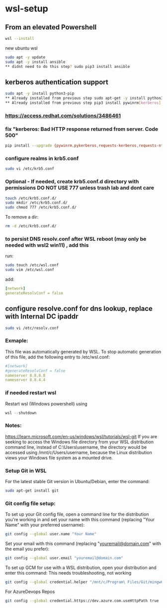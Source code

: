 # wsl-setup

## From an elevated Powershell
```bash
wsl --install
```

new ubuntu wsl 
```bash
sudo apt -y update 
sudo apt -y install ansible 
** didnt need to do this step? sudo pip3 install ansible 
```

## kerberos authentication support
```bash
sudo apt -y install python3-pip
** Already installed from previous step sudo apt-get -y install python3-dev libkrb5-dev krb5-user
** Already installed from previous step pip3 install pywinrm[kerberos]
```

### https://access.redhat.com/solutions/3486461
### fix "kerberos: Bad HTTP response returned from server. Code 500"
```bash
pip install --upgrade {pywinrm,pykerberos,requests-kerberos,requests-ntlm}
```

### configure realms in krb5.conf
```bash
sudo vi /etc/krb5.conf
```

### Optional - If needed, create krb5.conf.d directory with permissions DO NOT USE 777 unless trash lab and dont care
```bash
touch /etc/krb5.conf.d/
sudo mkdir /etc/krb5.conf.d/
sudo chmod 777 /etc/krb5.conf.d/
```
To remove a dir:
```bash
rm -d /etc/krb5.conf.d/
```

### to persist DNS resolv.conf after WSL reboot (may only be needed with wsl2 win11) , add this
run:
```bash
sudo touch /etc/wsl.conf
sudo vim /etc/wsl.conf
```
add:
```yaml
[network]                                                                        
generateResolvConf = false
```

## configure resolve.conf for dns lookup, replace with Internal DC ipaddr
```bash
sudo vi /etc/resolv.conf
```
### Exmaple:
This file was automatically generated by WSL. To stop automatic generation of this file, add the following entry to /etc/wsl.conf:
```yaml
#[network]
#generateResolvConf = false
nameserver 8.8.8.8
nameserver 8.8.4.4
```

### if needed restart wsl
Restart wsl (Windows powershell) using
```powershell
wsl --shutdown
```

### Notes:
https://learn.microsoft.com/en-us/windows/wsl/tutorials/wsl-git
If you are seeking to access the Windows file directory from your WSL distribution command line, instead of C:\Users\username, the directory would be accessed using /mnt/c/Users/username, because the Linux distribution views your Windows file system as a mounted drive.

### Setup Git in WSL

For the latest stable Git version in Ubuntu/Debian, enter the command:
```bash
sudo apt-get install git
```
### Git config file setup:
To set up your Git config file, open a command line for the distribution you're working in and set your name with this command (replacing "Your Name" with your preferred username):
```bash
git config --global user.name "Your Name"
```
Set your email with this command (replacing "youremail@domain.com" with the email you prefer):
```bash
git config --global user.email "youremail@domain.com"
````
To set up GCM for use with a WSL distribution, open your distribution and enter this command: This needs troubleshooting, not working
```bash
git config --global credential.helper "/mnt/c/Program\ Files/Git/mingw64/libexec/git-core/git-credential-manager-core.exe"
```
For AzureDevops Repos
```bash
git config --global credential.https://dev.azure.com.useHttpPath true
```


